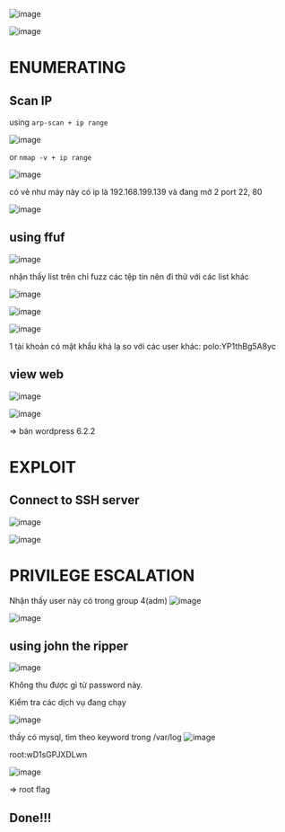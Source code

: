 ![image](https://github.com/nguyenngocdung18/OVA/assets/134156226/183d55ca-013c-4b3d-9c8e-8542a434af18)

![image](https://github.com/nguyenngocdung18/OVA/assets/134156226/995f22f2-eee8-44b8-8cbb-93407a75209b)

# ENUMERATING
## Scan IP
using ```arp-scan + ip range```

![image](https://github.com/nguyenngocdung18/OVA/assets/134156226/ec49a939-2897-4216-a146-caf291769b28)

or ```nmap -v + ip range```

![image](https://github.com/nguyenngocdung18/OVA/assets/134156226/affaddad-07d0-4c14-a9c3-938e669d7a42)

có vẻ như máy này có ip là 192.168.199.139 và đang mở 2 port 22, 80

![image](https://github.com/nguyenngocdung18/OVA/assets/134156226/cce68ed3-4b1f-46db-b8b2-3070e1efb5a9)

## using ffuf 
![image](https://github.com/nguyenngocdung18/OVA/assets/134156226/2240e1b4-04a2-45df-b2dd-91ff4153c26e)

nhận thấy list trên chỉ fuzz các tệp tin nên đi thử với các list khác 

![image](https://github.com/nguyenngocdung18/OVA/assets/134156226/68b31ffc-3e13-4213-b2da-654f4a274faf)

![image](https://github.com/nguyenngocdung18/OVA/assets/134156226/4688b0ae-a0b2-446b-b88c-c8ce5faf9286)

![image](https://github.com/nguyenngocdung18/OVA/assets/134156226/53c4ff86-386b-4e59-8b79-84d97a0be6b8)

1 tài khoản có mật khẩu khá lạ so với các user khác: polo:YP1thBg5A8yc
## view web
![image](https://github.com/nguyenngocdung18/OVA/assets/134156226/c83d199b-0b44-4ef0-8dea-b563c807e50a)

![image](https://github.com/nguyenngocdung18/OVA/assets/134156226/dd1c4cf4-e937-440b-990c-4096532899b0)

=> bản wordpress 6.2.2 
# EXPLOIT
## Connect to SSH server
![image](https://github.com/nguyenngocdung18/OVA/assets/134156226/97e1a833-0b7e-4571-8d1a-4b4126cf7f59)

![image](https://github.com/nguyenngocdung18/OVA/assets/134156226/c65c871b-4d8d-4c4a-92b6-2a72b0a5bf8f)

# PRIVILEGE ESCALATION
Nhận thấy user này có trong group 4(adm)
![image](https://github.com/nguyenngocdung18/OVA/assets/134156226/108e984c-0709-431f-8227-c103902ac08c)

![image](https://github.com/nguyenngocdung18/OVA/assets/134156226/5a851d42-b5d2-473f-a939-58ad29c89d82)

## using john the ripper
![image](https://github.com/nguyenngocdung18/OVA/assets/134156226/cc4ebc75-1ce3-4c04-a44d-7bc0ca232493)

Không thu được gì từ password này. 

Kiểm tra các dịch vụ đang chạy

![image](https://github.com/nguyenngocdung18/OVA/assets/134156226/d7eef2d3-acf6-4b1b-92b7-c3412f08f356)

thấy có mysql, tìm theo keyword trong /var/log
![image](https://github.com/nguyenngocdung18/OVA/assets/134156226/f5f3ae4f-2416-49c1-8c67-439a1e999477)

root:wD1sGPJXDLwn 

![image](https://github.com/nguyenngocdung18/OVA/assets/134156226/632c6aef-1fdf-42d2-8ba2-7323cffedc5a)

=> root flag

## Done!!!

